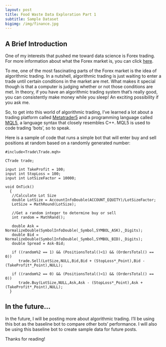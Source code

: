 ```yaml
---
layout: post
title: Food Waste Data Exploration Part 1
subtitle: Sample Dataset 
bigimg: /img/finance.jpg
---
```


## A Brief Introduction

One of my interests that pushed me toward data science is Forex trading. For more information about what the Forex market is, you can click [here](https://www.investopedia.com/articles/forex/11/why-trade-forex.asp).

To me, one of the most fascinating parts of the Forex market is the idea of algorithmic trading. In a nutshell, algorithmic trading is just waiting to enter a trade until certain conditions in the market are met. What makes it special though is that a computer is judging whether or not those conditions are met. In theory, if you have an algorithmic trading system that’s really good, you can consistently make money while you sleep! An exciting possibility if you ask me.

So, to get into this world of algorithmic trading, I’ve learned a lot about a trading platform called [Metatrader5](https://www.metatrader5.com/) and a programming language called [MQL5](https://www.mql5.com/), a language syntax that closely resembles C++. MQL5 is used to code trading ‘bots’, so to speak. 

Here is a sample of code that runs a simple bot that will enter buy and sell positions at random based on a randomly generated number:

```
#include<Trade\Trade.mqh>

CTrade trade;

input int TakeProfit = 100;
input int StopLoss = 100;
input int LotSizeFactor = 10000;

void OnTick()
  {
   //Calculate Lot Size
   double LotSize = AccountInfoDouble(ACCOUNT_EQUITY)/LotSizeFactor;
   LotSize = MathRound(LotSize);
    
   //Get a random integer to determine buy or sell   
   int random = MathRand();
   
   double Ask = NormalizeDouble(SymbolInfoDouble(_Symbol,SYMBOL_ASK),_Digits);
   double Bid = NormalizeDouble(SymbolInfoDouble(_Symbol,SYMBOL_BID),_Digits);
   double Spread = Ask-Bid;
 
   if ((random%2 == 1) && (PositionsTotal()<1) && (OrdersTotal() == 0))
      trade.Sell(LotSize,NULL,Bid,Bid + (StopLoss*_Point),Bid - (TakeProfit*_Point),NULL);
     
   if ((random%2 == 0) && (PositionsTotal()<1) && (OrdersTotal() == 0))
      trade.Buy(LotSize,NULL,Ask,Ask - (StopLoss*_Point),Ask + (TakeProfit*_Point),NULL);
  }

```
## In the future…

In the future, I will be posting more about algorithmic trading. I’ll be using this bot as the baseline bot to compare other bots’ performance. I will also be using this baseline bot to create sample data for future posts. 

Thanks for reading!
